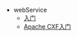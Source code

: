 - webService
  - [入门](java/webservice/Introduction.md)
  - [Apache CXF入门](java/webservice/apachecxf.md)

